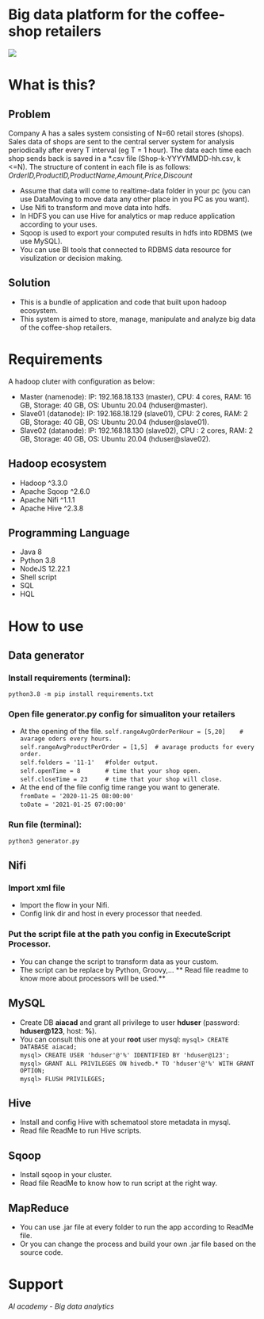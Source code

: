 # Big data platform for the coffee-shop retailers
<img src="https://user-images.githubusercontent.com/83225697/121920357-28354180-cd62-11eb-9aef-2ae4b4986ad2.png" />

# What is this?
## Problem
Company A has a sales system consisting of N=60 retail stores (shops). Sales data of shops are sent to the central server system for analysis periodically after every T interval (eg T = 1 hour). The data each time each shop sends back is saved in a *.csv file (Shop-k-YYYYMMDD-hh.csv, k <=N). The structure of content in each file is as follows:\
*OrderID,ProductID,ProductName,Amount,Price,Discount*
- Assume that data will come to realtime-data folder in your pc (you can use DataMoving to move data any other place in you PC as you want).
- Use Nifi to transform and move data into hdfs.
- In HDFS you can use Hive for analytics or map reduce application according to your uses.
- Sqoop is used to export your computed results in hdfs into RDBMS (we use MySQL).
- You can use BI tools that connected to RDBMS data resource for visulization or decision making.
## Solution
- This is a bundle of application and code that built upon hadoop ecosystem.
- This system is aimed to store, manage, manipulate and analyze big data of the coffee-shop retailers.
# Requirements
A hadoop cluter with configuration as below:
- Master (namenode): IP: 192.168.18.133 (master), CPU: 4 cores, RAM: 16 GB, Storage: 40 GB, OS: Ubuntu 20.04 (hduser@master).
- Slave01 (datanode): IP: 192.168.18.129 (slave01), CPU: 2 cores, RAM: 2 GB, Storage: 40 GB, OS: Ubuntu 20.04 (hduser@slave01).
- Slave02 (datanode): IP: 192.168.18.130 (slave02), CPU : 2 cores, RAM: 2 GB, Storage: 40 GB, OS: Ubuntu 20.04 (hduser@slave02).
## Hadoop ecosystem
- Hadoop ^3.3.0
- Apache Sqoop ^2.6.0
- Apache Nifi ^1.1.1
- Apache Hive ^2.3.8
## Programming Language
- Java 8
- Python 3.8
- NodeJS 12.22.1
- Shell script
- SQL
- HQL
# How to use
## Data generator
### Install requirements (terminal):
`python3.8 -m pip install requirements.txt`
### Open file generator.py config for simualiton your retailers
- At the opening of the file.
`self.rangeAvgOrderPerHour = [5,20]    # avarage oders every hours.`\
`self.rangeAvgProductPerOrder = [1,5]  # avarage products for every order.`\
`self.folders = '11-1'   #folder output.`\
`self.openTime = 8       # time that your shop open.`\
`self.closeTime = 23     # time that your shop will close.`
- At the end of the file config time range you want to generate.\
`fromDate = '2020-11-25 08:00:00'`\
`toDate = '2021-01-25 07:00:00'`
### Run file (terminal):
`python3 generator.py`
## Nifi
### Import xml file
- Import the flow in your Nifi.
- Config link dir and host in every processor that needed.
### Put the script file at the path you config in ExecuteScript Processor.
- You can change the script to transform data as your custom.
- The script can be replace by Python, Groovy,...
** Read file readme to know more about processors will be used.**
## MySQL
- Create DB **aiacad** and grant all privilege to user **hduser** (password: **hduser@123**, host: **%**).
- You can consult this one at your **root** user mysql:
`mysql> CREATE DATABASE aiacad;`\
`mysql> CREATE USER 'hduser'@'%' IDENTIFIED BY 'hduser@123';`\
`mysql> GRANT ALL PRIVILEGES ON hivedb.* TO 'hduser'@'%' WITH GRANT OPTION;`\
`mysql> FLUSH PRIVILEGES;`
## Hive
- Install and config Hive with schematool store metadata in mysql.
- Read file ReadMe to run Hive scripts.
## Sqoop
- Install sqoop in your cluster.
- Read file ReadMe to know how to run script at the right way.
## MapReduce
- You can use .jar file at every folder to run the app according to ReadMe file.
- Or you can change the process and build your own .jar file based on the source code.
# Support
*AI academy - Big data analytics*
